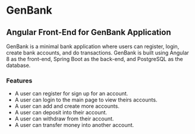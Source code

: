 # GenBank
## Angular Front-End for GenBank Application
GenBank is a minimal bank application where users can register, login, create bank accounts, and do transactions.
GenBank is built using Angular 8 as the front-end, Spring Boot as the back-end, and PostgreSQL
as the database. 

### Features
* A user can register for sign up for an account.
* A user can login to the main page to view theirs accounts.
* A user can add and create more accounts.
* A user can deposit into their account.
* A user can withdraw from their account.
* A user can transfer money into another account.
